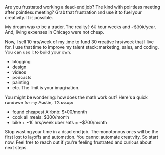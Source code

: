 Are you frustrated working a dead-end job? The kind with pointless meeting after pointless meeting? Grab that frustration and use it to fuel your creativity. It is possible. 

My dream was to be a trader. The reality? 60 hour weeks and ~$30k/year. And, living expenses in Chicago were not cheap. 

Now, I sell 10 hrs/week of my time to fund 30 creative hrs/week that I live for. I use that time to improve my talent stack: marketing, sales, and coding. You can use it to build your own: 
- blogging
- design
- videos
- podcasts
- painting
- etc. 
The limit is your imagination. 

You might be wondering: how does the math work out? Here's a quick rundown for my Austin, TX setup:
- found cheapest Airbnb: $400/month
- cook all meals: $300/month
- bike + ~10 hrs/week uber eats = ~$700/month

Stop wasting your time in a dead end job. The monotonous ones will be the first lost to layoffs and automation. You cannot automate creativity. So start now. Feel free to reach out if you're feeling frustrated and curious about next steps.


